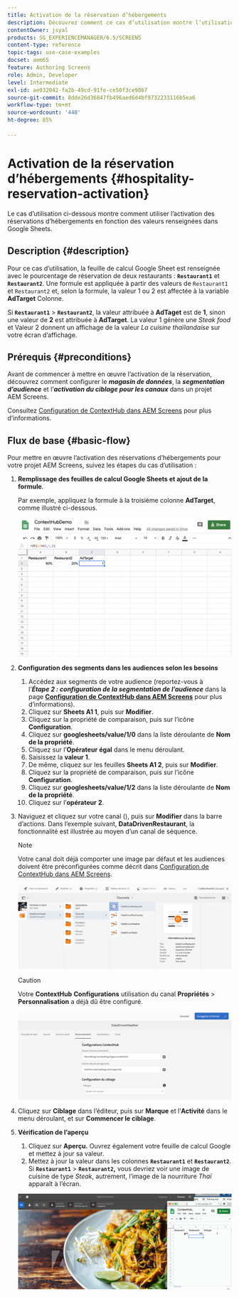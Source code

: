 ```yaml
---
title: Activation de la réservation d’hébergements
description: Découvrez comment ce cas d’utilisation montre l’utilisation de l’activation des réservations d’hébergements en fonction des valeurs renseignées dans Google Sheets.
contentOwner: jsyal
products: SG_EXPERIENCEMANAGER/6.5/SCREENS
content-type: reference
topic-tags: use-case-examples
docset: aem65
feature: Authoring Screens
role: Admin, Developer
level: Intermediate
exl-id: ae032042-fa2b-49cd-91fe-ce50f3ce9867
source-git-commit: 8dde26d36847fb496aed6d4bf9732233116b5ea6
workflow-type: tm+mt
source-wordcount: '448'
ht-degree: 85%

---
```


# Activation de la réservation d’hébergements {#hospitality-reservation-activation}

Le cas d’utilisation ci-dessous montre comment utiliser l’activation des réservations d’hébergements en fonction des valeurs renseignées dans Google Sheets.

## Description {#description}

Pour ce cas d’utilisation, la feuille de calcul Google Sheet est renseignée avec le pourcentage de réservation de deux restaurants : **`Restaurant1`** et **`Restaurant2`**. Une formule est appliquée à partir des valeurs de `Restaurant1` et `Restaurant2` et, selon la formule, la valeur 1 ou 2 est affectée à la variable **AdTarget** Colonne.

Si **`Restaurant1`** > **`Restaurant2`**, la valeur attribuée à **AdTaget** est de **1**, sinon une valeur de **2** est attribuée à **AdTarget**. La valeur 1 génère une *Steak food* et Valeur 2 donnent un affichage de la valeur *La cuisine thaïlandaise* sur votre écran d’affichage.

## Prérequis {#preconditions}

Avant de commencer à mettre en œuvre l’activation de la réservation, découvrez comment configurer le ***magasin de données***, la ***segmentation d’audience*** et l’***activation du ciblage pour les canaux*** dans un projet AEM Screens.

Consultez [Configuration de ContextHub dans AEM Screens](configuring-context-hub.md) pour plus d’informations.

## Flux de base {#basic-flow}

Pour mettre en œuvre l’activation des réservations d’hébergements pour votre projet AEM Screens, suivez les étapes du cas d’utilisation :

1. **Remplissage des feuilles de calcul Google Sheets et ajout de la formule**.

   Par exemple, appliquez la formule à la troisième colonne **AdTarget**, comme illustré ci-dessous.

   ![screen_shot_2019-04-29at94132am](assets/screen_shot_2019-04-29at94132am.png)

1. **Configuration des segments dans les audiences selon les besoins**

   1. Accédez aux segments de votre audience (reportez-vous à l’***Étape 2 : configuration de la segmentation de l’audience*** dans la page **[Configuration de ContextHub dans AEM Screens](configuring-context-hub.md)** pour plus d’informations).
   1. Cliquez sur **Sheets A1 1**, puis sur **Modifier**.
   1. Cliquez sur la propriété de comparaison, puis sur l’icône **Configuration**.
   1. Cliquez sur **googlesheets/value/1/0** dans la liste déroulante de **Nom de la propriété**.
   1. Cliquez sur l’**Opérateur** **égal** dans le menu déroulant.
   1. Saisissez la **valeur** **1**.
   1. De même, cliquez sur les feuilles **Sheets A1 2**, puis sur **Modifier**.
   1. Cliquez sur la propriété de comparaison, puis sur l’icône **Configuration**.
   1. Cliquez sur **googlesheets/value/1/2** dans la liste déroulante de **Nom de la propriété**.
   1. Cliquez sur l’**opérateur** **2**.

1. Naviguez et cliquez sur votre canal (), puis sur **Modifier** dans la barre d’actions. Dans l’exemple suivant, **DataDrivenRestaurant**, la fonctionnalité est illustrée au moyen d’un canal de séquence.

   >[!NOTE]
   >
   >Votre canal doit déjà comporter une image par défaut et les audiences doivent être préconfigurées comme décrit dans [Configuration de ContextHub dans AEM Screens](configuring-context-hub.md).

   ![screen_shot_2019-05-08at14652pm](assets/screen_shot_2019-05-08at14652pm.png)

   >[!CAUTION]
   >
   >Votre **ContextHub** **Configurations** utilisation du canal **Propriétés** > **Personnalisation** a déjà dû être configuré.

   ![screen_shot_2019-05-08at114106am](assets/screen_shot_2019-05-08at114106am.png)

1. Cliquez sur **Ciblage** dans l’éditeur, puis sur **Marque** et l’**Activité** dans le menu déroulant, et sur **Commencer le ciblage**.
1. **Vérification de l’aperçu**

   1. Cliquez sur **Aperçu.** Ouvrez également votre feuille de calcul Google et mettez à jour sa valeur.
   1. Mettez à jour la valeur dans les colonnes **`Restaurant1`** et **`Restaurant2`**. Si **`Restaurant1`** > **`Restaurant2`,** vous devriez voir une image de cuisine de type *Steak*, autrement, l’image de la nourriture *Thaï* apparaît à l’écran.

   ![result5](assets/result5.gif)
